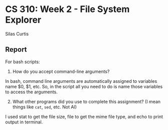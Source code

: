 # CS 310: Week 2 - File System Explorer
Silas Curtis

## Report

For bash scripts:
1. How do you accept command-line arguments?

  In bash, command line arguments are automatically assigned to variables name $0, $1, etc. So, in the script all you need to do is name those variables to access the arguments.
  
 2.  What other programs did you use to complete this assignment? (I mean things like `cat`, `sed`, etc. Not AI)

   I used stat to get the file size, file to get the mime file type, and echo to print output in terminal.
